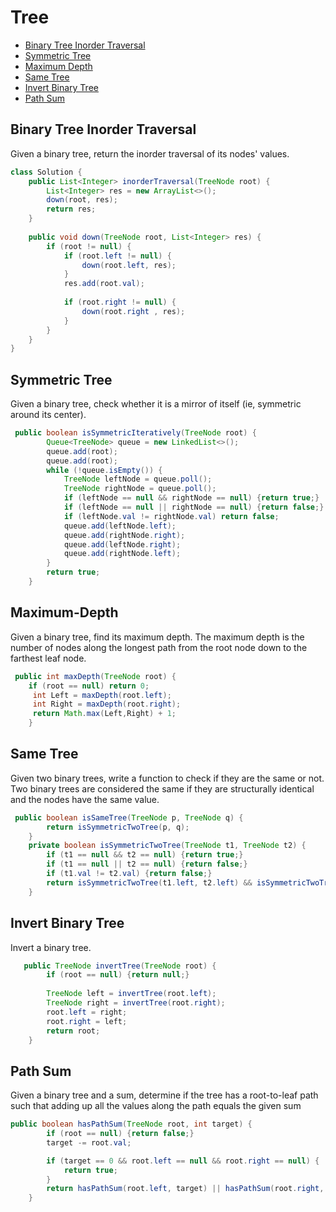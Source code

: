# Tree

+ [Binary Tree Inorder Traversal](#Binary-Tree-Inorder-Traversal)
+ [Symmetric Tree](#Symmetric-Tree)
+ [Maximum Depth](#Maximum-Depth)
+ [Same Tree](#Same-Tree)
+ [Invert Binary Tree](#Invert-Binary-Tree)
+ [Path Sum](#Path-Sum)

## Binary Tree Inorder Traversal
Given a binary tree, return the inorder traversal of its nodes' values.
```java
class Solution {
    public List<Integer> inorderTraversal(TreeNode root) {
        List<Integer> res = new ArrayList<>();
        down(root, res);
        return res;
    }
    
    public void down(TreeNode root, List<Integer> res) {
        if (root != null) {
            if (root.left != null) {
                down(root.left, res);
            }
            res.add(root.val);
            
            if (root.right != null) {
                down(root.right , res);
            }
        }
    }
}
```
## Symmetric Tree
Given a binary tree, check whether it is a mirror of itself (ie, symmetric around its center).
```java
 public boolean isSymmetricIteratively(TreeNode root) {
        Queue<TreeNode> queue = new LinkedList<>();
        queue.add(root);
        queue.add(root);
        while (!queue.isEmpty()) {
            TreeNode leftNode = queue.poll();
            TreeNode rightNode = queue.poll();
            if (leftNode == null && rightNode == null) {return true;}
            if (leftNode == null || rightNode == null) {return false;}
            if (leftNode.val != rightNode.val) return false;
            queue.add(leftNode.left);
            queue.add(rightNode.right);
            queue.add(leftNode.right);
            queue.add(rightNode.left);
        }
        return true;
    }
```

## Maximum-Depth
Given a binary tree, find its maximum depth.
The maximum depth is the number of nodes along the longest path from the root node down to the farthest leaf node.

```java
 public int maxDepth(TreeNode root) {
    if (root == null) return 0;
     int Left = maxDepth(root.left);
     int Right = maxDepth(root.right);
     return Math.max(Left,Right) + 1;
    }
```

## Same Tree
Given two binary trees, write a function to check if they are the same or not.
Two binary trees are considered the same if they are structurally identical and the nodes have the same value.

```java
 public boolean isSameTree(TreeNode p, TreeNode q) {
        return isSymmetricTwoTree(p, q);
    }
    private boolean isSymmetricTwoTree(TreeNode t1, TreeNode t2) {
        if (t1 == null && t2 == null) {return true;}
        if (t1 == null || t2 == null) {return false;}
        if (t1.val != t2.val) {return false;}
        return isSymmetricTwoTree(t1.left, t2.left) && isSymmetricTwoTree(t1.right, t2.right);
    }
```
## Invert Binary Tree
Invert a binary tree.
```java
   public TreeNode invertTree(TreeNode root) {
        if (root == null) {return null;}
        
        TreeNode left = invertTree(root.left);
        TreeNode right = invertTree(root.right);
        root.left = right;
        root.right = left;
        return root;
    }
```

## Path Sum
Given a binary tree and a sum, determine if the tree has a root-to-leaf path such that adding up all the values along the path equals the given sum
```java
public boolean hasPathSum(TreeNode root, int target) {
        if (root == null) {return false;}
        target -= root.val;

        if (target == 0 && root.left == null && root.right == null) {
            return true;
        }
        return hasPathSum(root.left, target) || hasPathSum(root.right, target);
    }
```
